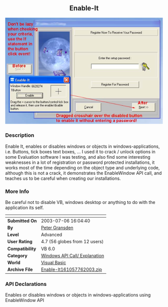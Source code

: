 ﻿<div align="center">

## Enable\-It

<img src="PIC2003762138493144.jpg">
</div>

### Description

Enable It, enables or disables windows or objects in windows-applications, i.e. Buttons, tick boxes text boxes, … I used it to crack / unlock options in some Evaluation software I was testing, and also find some interesting weaknesses in a lot of registration or password protected installations, it works most of the time depending on the object type and underlying code, although this is not a crack, it demonstrates the EnableWindow API call, and teaches us to be careful when creating our installations.
 
### More Info
 
Be careful not to disable VB, windows desktop or anything to do with the application its self.


<span>             |<span>
---                |---
**Submitted On**   |2003-07-06 16:04:40
**By**             |[Peter Gransden](https://github.com/Planet-Source-Code/PSCIndex/blob/master/ByAuthor/peter-gransden.md)
**Level**          |Advanced
**User Rating**    |4.7 (56 globes from 12 users)
**Compatibility**  |VB 6\.0
**Category**       |[Windows API Call/ Explanation](https://github.com/Planet-Source-Code/PSCIndex/blob/master/ByCategory/windows-api-call-explanation__1-39.md)
**World**          |[Visual Basic](https://github.com/Planet-Source-Code/PSCIndex/blob/master/ByWorld/visual-basic.md)
**Archive File**   |[Enable\-It161057762003\.zip](https://github.com/Planet-Source-Code/peter-gransden-enable-it__1-46662/archive/master.zip)

### API Declarations

Enables or disables windows or objects in windows-applications using EnableWindow API





